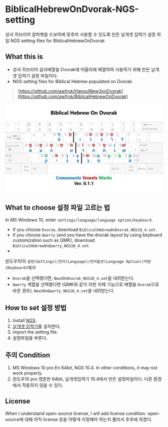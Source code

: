 # BiblicalHebrewOnDvorak-NGS-setting
성서 히브리어 알파벳을 드보락에 맞추어 사용할 수 있도록 만든 날개셋 입력기 설정 파일 
NGS setting files for BiblicalHebrewOnDvorak


 ## What this is

- 성서 히브리어 글쇠배열을 Dvorak에 어울리에 배열하여 사용하기 위해 만든 날개셋 입력기 설정 파일이다.
- NGS setting files for Biblical Hebrew populated on Dvorak.

> [https://github.com/awfrok/HangulNew3onDvorak](https://github.com/awfrok/BiblicalHebrewOnDvorak)


![](https://github.com/awfrok/BiblicalHebrewOnDvorak/blob/main/BiblicalHebrewOnDvorak_0.1.1.jpg?raw=true)


## What to choose 설정 파일 고르는 법

In MS Windows 10, enter `settings/language/language option/keyboard`.
- If you choose `Dvorak`, download `BiblicalHebrewOnDvorak_NGS10_4.set`.
- if you choose `Qwerty` (and you have the dvorak layout by using keyboard customization such as QMK), download `BiblicalHebrewOnQwerty_NGS10_4.set`.
- 
윈도우10의 `설정(Settings)/언어(Language)/언어옵션(Language Option)/자판(Keyboard)`에서
- `Dvorak`을 선택했다면, `New3OnDvorak_NGS10_4.set`을 내려받는다. 
- `Qwerty` 계열을 선택했다면 (QMK와 같이 자판 자체 기능으로 배열을 `Dvorak`으로 바꾼 경우), `New3OnQwerty_NGS10_4.set`을 내려받는다.
 
## How to set 설정 방법
1. Install [NGS](http://moogi.new21.org/ngs_download.htm).
1. [날개셋 입력기](http://moogi.new21.org/ngs_download.htm)를 설치한다.
2. import the setting file.
2. 설정파일을 부른다.



## 주의 Condition
1. MS Windows 10 pro En 64bit, NGS 10.4. In other conditions, it may not work properly.
1. 윈도우10 pro 영문판 64bit, 날개셋입력기 10.4에서 만든 설정파일이다. 다른 환경에서 작동하지 않을 수 있다.

## License
When I understand open-source license, I will add license condition.
open-source에 대해 아직 license 등을 어떻게 지정해야 하는지 몰라서 추후에 하겠다.

